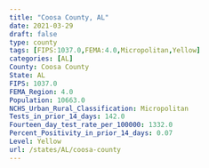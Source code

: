 ```yaml
---
title: "Coosa County, AL"
date: 2021-03-29
draft: false
type: county
tags: [FIPS:1037.0,FEMA:4.0,Micropolitan,Yellow]
categories: [AL]
County: Coosa County
State: AL
FIPS: 1037.0
FEMA_Region: 4.0
Population: 10663.0
NCHS_Urban_Rural_Classification: Micropolitan
Tests_in_prior_14_days: 142.0
Fourteen_day_test_rate_per_100000: 1332.0
Percent_Positivity_in_prior_14_days: 0.07
Level: Yellow
url: /states/AL/coosa-county
---
```



